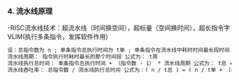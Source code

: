 ### 4. 流水线原理

-RISC流水线技术：超流水线（时间换空间），超标量（空间换时间），超长指令字VLIM(执行多条指令，发挥软件作用)
```txt
设：总指令数为 n ; 单条指令总执行时间为 t单 ; 单条指令在流水线中耗时时间最长段时间 t周
流水线周期： 指令执行时耗时最长的那个时间段 公式为： t周
流水线执行总时间： 单条指令总执行时间 + （指令数 - 1） * 流水线周期 公式为： t总 = t单 + （n-1）* t周
流水线吞吐率： 总指令数 / 流水线执行总时间 公式为：( n / t总 ) = ( n / t单 + （n-1）* t周 )
```
